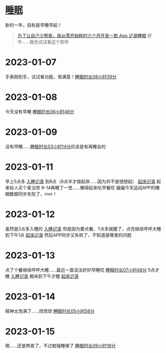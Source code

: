 # [睡眠](https://github.com/noteMay/blog/issues/7)

新的一年，目标是早睡早起！

> [为了让自己少熬夜，我从零开始耗时六个月开发一款 App 记录睡眠](https://sspai.com/post/75467)
好牛……我也试试看这个软件

# 2023-01-07

手表刚到手，试试看功能，很满意！[睡眠时长08小时39分](https://9852.ru/images/2023/01/14/IMG_20230110_032629.jpg)

# 2023-01-08

今天没有早睡 [睡眠时长06小时46分](https://9852.ru/images/2023/01/08/IMG_20230108_134019.jpg)

# 2023-01-09

没有早睡……[睡眠时长03小时14分](https://9852.ru/images/2023/01/14/IMG_20230110_032539.jpg)应该是有再睡会的

# 2023-01-11

早上5点多 [入睡记录](https://github.com/noteMay/sleep/issues/1#issuecomment-1377926923) 到8点（8点半才按起床……因为并不是很想起） [起床记录](https://github.com/noteMay/getup/issues/1#issuecomment-1378076807) 
起来给人买个麦当劳
9-14再睡了一觉……懒得起来吃早餐哎
偏偏今天运动APP的睡眠数据同步失败了，rnm！

# 2023-01-12

虽然是2点多入睡的 [入睡记录](https://github.com/noteMay/sleep/issues/1#issuecomment-1379323734) 但是因为要点餐，7点多就醒了，点完继续呼呼大睡到下午1点 [起床记录](https://github.com/noteMay/getup/issues/1#issuecomment-1379817955)
然后APP同步又失败了，不知道是哪里的问题

# 2023-01-13

点了个餐继续呼呼大睡……最近一直没法好好早睡哎 [睡眠时长07小时48分](https://9852.ru/images/2023/01/14/IMG_20230113_235615.jpg)
5点才睡 [入睡记录](https://github.com/noteMay/sleep/issues/1#issuecomment-1380996603)
赖床到下午才醒 [起床记录](https://github.com/noteMay/getup/issues/1#issuecomment-1381435971)

# 2023-01-14

精神太饱满了……烦烦烦 [睡眠时长05小时58分](https://9852.ru/images/2023/01/14/Screenshot_2023-01-14-17-13-16-931_com.mi.health.jpg)

# 2023-01-15

嗯……还是熬夜了，不过勉强睡够了 [睡眠时长09小时18分](https://9852.ru/images/2023/01/16/Screenshot_2023-01-15-18-14-23-659_com.mi.health.jpg)